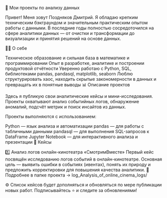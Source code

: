 📁 Мои проекты по анализу данных

Привет! Меня зовут Поздняков Дмитрий.
Я обладаю крепким техническим бэкграундом и значительным практическим опытом работы с данными. В последние годы полностью сосредоточился на сфере аналитики данных — от очистки и трансформации до визуализации и принятия решений на основе данных.

👨‍💻 О себе

Техническое образование и сильная база в математике и программировании
Опыт в разработке, аналитике и построении продуктовой отчётности
Уверенно работаю с Python, SQL, библиотеками pandas, pandasql, matplotlib, seaborn
Люблю структурировать хаос, находить скрытые закономерности в данных и превращать их в понятные выводы
📊 Описание проектов

Здесь я публикую свои аналитические кейсы и мини-исследования.
Проекты охватывают анализ событийных логов, обнаружение аномалий, подсчёт метрик и поиск инсайтов из данных.

Проекты выполняются с использованием:

Python — язык анализа и автоматизации
pandas — для работы с табличными данными
pandasql — для выполнения SQL-запросов к DataFrame
Jupyter Notebook — для интерактивного анализа и презентации
📌 Кейсы

1️⃣ Анализ логов онлайн-кинотеатра «СмотримВместе»
Первый кейс посвящён исследованию логов событий в онлайн-кинотеатре.
Основная цель — выявить ошибки в событиях (ивентах), понять их природу и предложить корректировки для повышения качества аналитики.
📂 Подробнее в папке проекта → log_Analysis_of_online_cinema_logs/

⚙️ Список кейсов будет дополняться и обновляться по мере публикации новых работ.
Подписывайтесь ⭐ и следите за обновлениями!